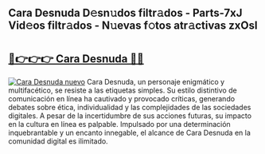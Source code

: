 ## Cara Desnuda D𝚎sn𝚞dos filtr𝚊dos - Parts-7xJ Vid𝚎os filtr𝚊dos - N𝚞evas f𝚘tos atr𝚊ctivas zxOsI

# <h2><a href="http://mb0e19.tromn.icu/?c=Cara+Desnuda">🔗👉👉👉 Cara Desnuda 🔗🔗</a></h2>

[![Cara Desnuda nuevo](https://i.imgur.com/pEAQMta.gif)](http://mb0e19.tromn.icu/?c=Cara+Desnuda)
Cara Desnuda, un personaje enigmático y multifacético, se resiste a las etiquetas simples. Su estilo distintivo de comunicación en línea ha cautivado y provocado críticas, generando debates sobre ética, individualidad y las complejidades de las sociedades digitales. A pesar de la incertidumbre de sus acciones futuras, su impacto en la cultura en línea es palpable. Impulsado por una determinación inquebrantable y un encanto innegable, el alcance de Cara Desnuda en la comunidad digital es ilimitado.
